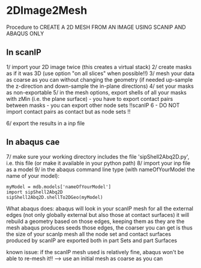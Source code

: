 # 2DImage2Mesh
Procedure to CREATE A 2D MESH FROM AN IMAGE USING SCANIP AND ABAQUS ONLY

In scanIP
---------
1/ import your 2D image twice (this creates a virtual stack)
2/ create masks as if it was 3D (use option "on all slices" when possible!!)
3/ mesh your data as coarse as you can without changing the geometry (if needed up-sample the z-direction and down-sample the in-plane directions)
4/ set your masks as non-exportable
5/ in the mesh options, export shells of all your masks with zMin (i.e. the plane surface) - you have to export contact pairs between masks - you can export other node sets
!!scanIP 6 - DO NOT import contact pairs as contact but as node sets !!

6/ export the results in a inp file

In abaqus cae
-------------
7/ make sure your working directory includes the file 'sipShell2Abq2D.py', i.e. this file (or make it available in your python path)
8/ import your inp file as a model
9/ in the abaqus command line type (with nameOfYourModel the name of your model):

	myModel = mdb.models['nameOfYourModel']
	import sipShell2Abq2D
	sipShell2Abq2D.shellTo2DGeo(myModel)

What abaqus does:
	abaqus will look in your scanIP mesh for all the external edges (not only globally external but also those at contact surfaces)
	it will rebuild a geometry based on those edges, keeping them as they are
	the mesh abaqus produces seeds those edges, the coarser you can get is thus the size of your scanIp mesh
	all the node set and contact surfaces produced by scanIP are exported both in part Sets and part Surfaces

known issue: 
if the scanIP mesh used is relatively fine, abaqus won't be able to re-mesh it!! --> use an initial mesh as coarse as you can
